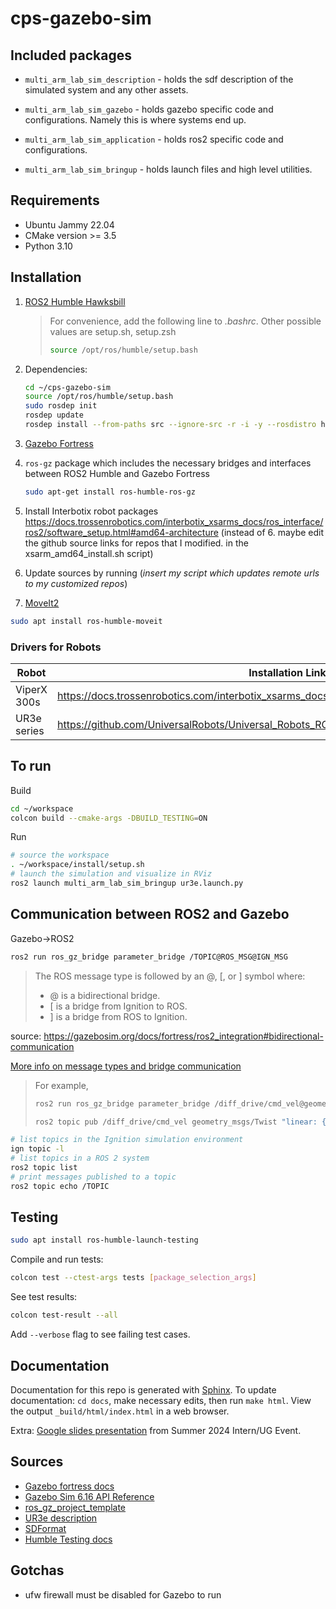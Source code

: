 # cps-gazebo-sim

## Included packages

* `multi_arm_lab_sim_description` - holds the sdf description of the simulated system and any other assets.

* `multi_arm_lab_sim_gazebo` - holds gazebo specific code and configurations. Namely this is where systems end up.

* `multi_arm_lab_sim_application` - holds ros2 specific code and configurations.

* `multi_arm_lab_sim_bringup` - holds launch files and high level utilities.

## Requirements
- Ubuntu Jammy 22.04
- CMake version >= 3.5
- Python 3.10

## Installation
1. [ROS2 Humble Hawksbill](https://docs.ros.org/en/humble/Installation/Ubuntu-Install-Debians.html)
    > For convenience, add the following line to *.bashrc*. Other possible values are setup.sh, setup.zsh
    >```bash
    >source /opt/ros/humble/setup.bash
    >```

2. Dependencies:
    ```bash
    cd ~/cps-gazebo-sim
    source /opt/ros/humble/setup.bash
    sudo rosdep init
    rosdep update
    rosdep install --from-paths src --ignore-src -r -i -y --rosdistro humble
    ```

3. [Gazebo Fortress](https://gazebosim.org/docs/fortress/install_ubuntu)
4. `ros-gz` package which includes the necessary bridges and interfaces between ROS2 Humble and Gazebo Fortress
    ```bash
    sudo apt-get install ros-humble-ros-gz
    ```
5. Install Interbotix robot packages
https://docs.trossenrobotics.com/interbotix_xsarms_docs/ros_interface/ros2/software_setup.html#amd64-architecture
(instead of 6. maybe edit the github source links for repos that I modified. in the xsarm_amd64_install.sh script)
6. Update sources by running (*insert my script which updates remote urls to my customized repos*)

7. [MoveIt2](https://moveit.ros.org/install-moveit2/binary/)
```bash
sudo apt install ros-humble-moveit
```

### Drivers for Robots
|Robot|Installation Link|
|---|---|
|ViperX 300s|https://docs.trossenrobotics.com/interbotix_xsarms_docs/ros_interface/ros2/software_setup.html|
|UR3e series|https://github.com/UniversalRobots/Universal_Robots_ROS2_Driver/tree/humble|

## To run

Build
```bash
cd ~/workspace
colcon build --cmake-args -DBUILD_TESTING=ON
```
Run
```bash
# source the workspace
. ~/workspace/install/setup.sh
# launch the simulation and visualize in RViz
ros2 launch multi_arm_lab_sim_bringup ur3e.launch.py
```

## Communication between ROS2 and Gazebo
Gazebo→ROS2
```bash
ros2 run ros_gz_bridge parameter_bridge /TOPIC@ROS_MSG@IGN_MSG
```
>The ROS message type is followed by an @, [, or ] symbol where:
>
>- @ is a bidirectional bridge.
>- [ is a bridge from Ignition to ROS.
>- ] is a bridge from ROS to Ignition.

source: https://gazebosim.org/docs/fortress/ros2_integration#bidirectional-communication

[More info on message types and bridge communication](https://github.com/gazebosim/ros_gz/blob/ros2/ros_gz_bridge/README.md#example-1a-ignition-transport-talker-and-ros-2-listener)
> For example,
> ```bash
>ros2 run ros_gz_bridge parameter_bridge /diff_drive/cmd_vel@geometry_msgs/msg/Twist]ignition.msgs.Twist
>```
>```bash
>ros2 topic pub /diff_drive/cmd_vel geometry_msgs/Twist "linear: { x: 0.1 }"
>```

```bash
# list topics in the Ignition simulation environment
ign topic -l
# list topics in a ROS 2 system
ros2 topic list
# print messages published to a topic
ros2 topic echo /TOPIC
```

## Testing
```bash
sudo apt install ros-humble-launch-testing
```
Compile and run tests:
```bash
colcon test --ctest-args tests [package_selection_args]
```
See test results:
```bash
colcon test-result --all
```
Add `--verbose` flag to see failing test cases.

## Documentation
Documentation for this repo is generated with [Sphinx](https://docs.readthedocs.io/en/stable/intro/getting-started-with-sphinx.html). To update documentation: `cd docs`, make necessary edits, then run `make html`. View the output `_build/html/index.html` in a web browser.

Extra: [Google slides presentation](https://docs.google.com/presentation/d/1053tHjzkwP5x19ikkgmAjDZcN7jM4G29i3L29Vi7hdI/edit?usp=sharing) from Summer 2024 Intern/UG Event.

## Sources
- [Gazebo fortress docs](https://gazebosim.org/docs/all/getstarted)
- [Gazebo Sim 6.16 API Reference](https://gazebosim.org/api/sim/6/)
- [ros_gz_project_template](https://gazebosim.org/docs/fortress/ros_gz_project_template_guide)
- [UR3e description](https://github.com/ros-industrial/universal_robot/tree/noetic-devel/ur_description/meshes/ur3e)
- [SDFormat](http://sdformat.org/spec?elem=sdf&ver=1.8)
- [Humble Testing docs](https://docs.ros.org/en/humble/Tutorials/Intermediate/Testing/Testing-Main.html)

## Gotchas
- ufw firewall must be disabled for Gazebo to run
